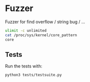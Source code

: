 # Fuzzer
Fuzzer for find overflow / string bug / ...


```bash
ulimit -c unlimited
cat /proc/sys/kernel/core_pattern
core
```

## Tests
 
Run the tests with:

```bash
python3 tests/testsuite.py
```